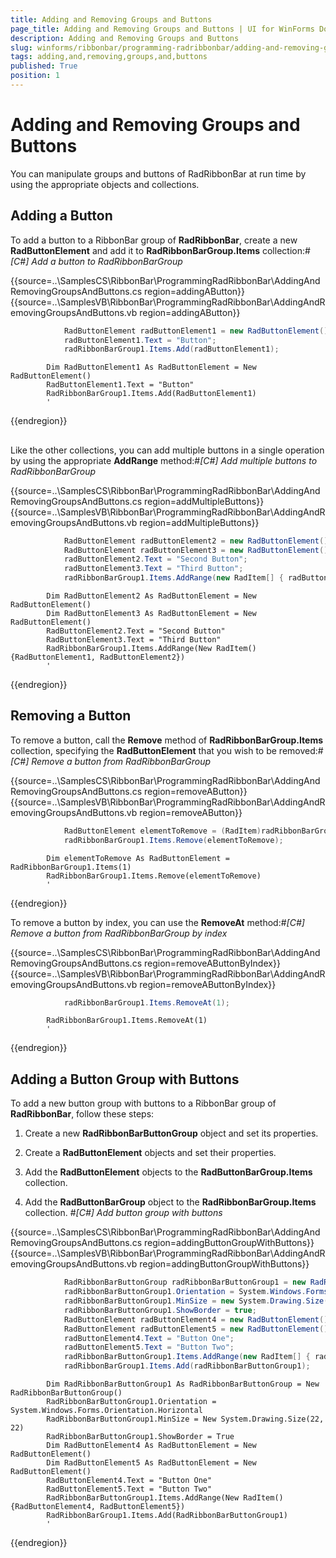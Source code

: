 ```yaml
---
title: Adding and Removing Groups and Buttons
page_title: Adding and Removing Groups and Buttons | UI for WinForms Documentation
description: Adding and Removing Groups and Buttons
slug: winforms/ribbonbar/programming-radribbonbar/adding-and-removing-groups-and-buttons
tags: adding,and,removing,groups,and,buttons
published: True
position: 1
---
```


# Adding and Removing Groups and Buttons



You can manipulate groups and buttons of RadRibbonBar at run time by using the appropriate objects and collections.

## Adding a Button

To add a button to a RibbonBar group of __RadRibbonBar__, create a new __RadButtonElement__ and add it to __RadRibbonBarGroup.Items__ collection:#_[C#] Add a button to RadRibbonBarGroup_

	



{{source=..\SamplesCS\RibbonBar\ProgrammingRadRibbonBar\AddingAndRemovingGroupsAndButtons.cs region=addingAButton}} 
{{source=..\SamplesVB\RibbonBar\ProgrammingRadRibbonBar\AddingAndRemovingGroupsAndButtons.vb region=addingAButton}} 

````C#
            RadButtonElement radButtonElement1 = new RadButtonElement();
            radButtonElement1.Text = "Button";
            radRibbonBarGroup1.Items.Add(radButtonElement1);
````
````VB.NET
        Dim RadButtonElement1 As RadButtonElement = New RadButtonElement()
        RadButtonElement1.Text = "Button"
        RadRibbonBarGroup1.Items.Add(RadButtonElement1)
        '
````

{{endregion}} 




## 

Like the other collections, you can add multiple buttons in a single operation by using the appropriate __AddRange__ method:#_[C#] Add multiple buttons to RadRibbonBarGroup_

	



{{source=..\SamplesCS\RibbonBar\ProgrammingRadRibbonBar\AddingAndRemovingGroupsAndButtons.cs region=addMultipleButtons}} 
{{source=..\SamplesVB\RibbonBar\ProgrammingRadRibbonBar\AddingAndRemovingGroupsAndButtons.vb region=addMultipleButtons}} 

````C#
            RadButtonElement radButtonElement2 = new RadButtonElement();
            RadButtonElement radButtonElement3 = new RadButtonElement();
            radButtonElement2.Text = "Second Button";
            radButtonElement3.Text = "Third Button";
            radRibbonBarGroup1.Items.AddRange(new RadItem[] { radButtonElement1, radButtonElement2 });
````
````VB.NET
        Dim RadButtonElement2 As RadButtonElement = New RadButtonElement()
        Dim RadButtonElement3 As RadButtonElement = New RadButtonElement()
        RadButtonElement2.Text = "Second Button"
        RadButtonElement3.Text = "Third Button"
        RadRibbonBarGroup1.Items.AddRange(New RadItem() {RadButtonElement1, RadButtonElement2})
        '
````

{{endregion}} 




## Removing a Button

To remove a button, call the __Remove__ method of __RadRibbonBarGroup.Items__ collection, specifying the __RadButtonElement__ that you wish to be removed:#_[C#] Remove a button from RadRibbonBarGroup_

	



{{source=..\SamplesCS\RibbonBar\ProgrammingRadRibbonBar\AddingAndRemovingGroupsAndButtons.cs region=removeAButton}} 
{{source=..\SamplesVB\RibbonBar\ProgrammingRadRibbonBar\AddingAndRemovingGroupsAndButtons.vb region=removeAButton}} 

````C#
            RadButtonElement elementToRemove = (RadItem)radRibbonBarGroup1.Items[1] as RadButtonElement;
            radRibbonBarGroup1.Items.Remove(elementToRemove);
````
````VB.NET
        Dim elementToRemove As RadButtonElement = RadRibbonBarGroup1.Items(1)
        RadRibbonBarGroup1.Items.Remove(elementToRemove)
        '
````

{{endregion}} 




To remove a button by index, you can use the __RemoveAt__ method:#_[C#] Remove a button from RadRibbonBarGroup by index_

	



{{source=..\SamplesCS\RibbonBar\ProgrammingRadRibbonBar\AddingAndRemovingGroupsAndButtons.cs region=removeAButtonByIndex}} 
{{source=..\SamplesVB\RibbonBar\ProgrammingRadRibbonBar\AddingAndRemovingGroupsAndButtons.vb region=removeAButtonByIndex}} 

````C#
            radRibbonBarGroup1.Items.RemoveAt(1);
````
````VB.NET
        RadRibbonBarGroup1.Items.RemoveAt(1)
        '
````

{{endregion}} 




## Adding a Button Group with Buttons

To add a new button group with buttons to a RibbonBar group of __RadRibbonBar__, follow these steps:

1. Create a new __RadRibbonBarButtonGroup__ object and set its properties. 


1. Create a __RadButtonElement__ objects and set their properties. 


1. Add the __RadButtonElement__ objects to the __RadButtonBarGroup.Items__ collection. 


1. Add the __RadButtonBarGroup__ object to the __RadRibbonBarGroup.Items__ collection. #_[C#] Add button group with buttons_

	



{{source=..\SamplesCS\RibbonBar\ProgrammingRadRibbonBar\AddingAndRemovingGroupsAndButtons.cs region=addingButtonGroupWithButtons}} 
{{source=..\SamplesVB\RibbonBar\ProgrammingRadRibbonBar\AddingAndRemovingGroupsAndButtons.vb region=addingButtonGroupWithButtons}} 

````C#
            RadRibbonBarButtonGroup radRibbonBarButtonGroup1 = new RadRibbonBarButtonGroup();
            radRibbonBarButtonGroup1.Orientation = System.Windows.Forms.Orientation.Horizontal;
            radRibbonBarButtonGroup1.MinSize = new System.Drawing.Size(22, 22);
            radRibbonBarButtonGroup1.ShowBorder = true;
            RadButtonElement radButtonElement4 = new RadButtonElement();
            RadButtonElement radButtonElement5 = new RadButtonElement();
            radButtonElement4.Text = "Button One";
            radButtonElement5.Text = "Button Two";
            radRibbonBarButtonGroup1.Items.AddRange(new RadItem[] { radButtonElement1, radButtonElement2 });
            radRibbonBarGroup1.Items.Add(radRibbonBarButtonGroup1);
````
````VB.NET
        Dim RadRibbonBarButtonGroup1 As RadRibbonBarButtonGroup = New RadRibbonBarButtonGroup()
        RadRibbonBarButtonGroup1.Orientation = System.Windows.Forms.Orientation.Horizontal
        RadRibbonBarButtonGroup1.MinSize = New System.Drawing.Size(22, 22)
        RadRibbonBarButtonGroup1.ShowBorder = True
        Dim RadButtonElement4 As RadButtonElement = New RadButtonElement()
        Dim RadButtonElement5 As RadButtonElement = New RadButtonElement()
        RadButtonElement4.Text = "Button One"
        RadButtonElement5.Text = "Button Two"
        RadRibbonBarButtonGroup1.Items.AddRange(New RadItem() {RadButtonElement4, RadButtonElement5})
        RadRibbonBarGroup1.Items.Add(RadRibbonBarButtonGroup1)
        '
````

{{endregion}} 



